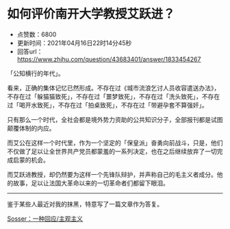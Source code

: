 # 如何评价南开大学教授艾跃进？
- 点赞数：6800
- 更新时间：2021年04月16日22时14分45秒
- 回答url：https://www.zhihu.com/question/43683401/answer/1833454267
<body>
 <p data-pid="URvdw3Ge">「公知横行的年代」。</p>
 <p data-pid="OXjNNP1s">看来，正确的集体记忆已然形成。不存在过《城市流浪乞讨人员收容遣送办法》，不存在过「躲猫猫致死」，不存在过「噩梦致死」，不存在过「洗头致死」，不存在过「喝开水致死」，不存在过「拍桌致死」，不存在过「带避孕套不算强奸」。</p>
 <p data-pid="Dusq6ORd">只有那么一个时代，全社会都是境外势力资助的公共知识分子，全部报刊都是试图颠覆体制的内应。</p>
 <p data-pid="Da4IpsiT">而艾公在这样一个时代里，作为一个坚定的「保皇派」奋勇向前战斗，只是，他们不仅做了足以让全世界共产党员都蒙羞的一系列决定，也在之后继续放弃了一切完成启蒙的机会。</p>
 <p data-pid="KLgSiuNy">而艾跃进教授，却仍然要为这样一个先锋队辩护，并声称自己的毛主义者成分。他的故事，足以让法国大革命以来的一切革命者们都留下眼泪。</p>
 <hr>
 <p data-pid="OZixmOmb">鉴于某些人最近对我的抹黑，特意写了一篇文章作为答复。</p><a href="https://zhuanlan.zhihu.com/p/365472120" data-draft-node="block" data-draft-type="link-card" data-image="https://pic1.zhimg.com/v2-0f7e51eae7ff03c7dd835bce08244288_180x120.jpg" data-image-width="650" data-image-height="372" class="internal">Sosser：一种回应/主观主义</a>
 <p></p>
</body>